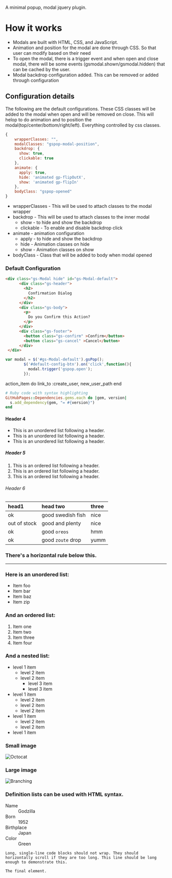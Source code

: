 A minimal popup, modal jquery plugin.

# How it works

*   Modals are built with HTML, CSS, and JavaScript.  
*   Animation and position for the modal are done through CSS. So that user can modify based on their need
*   To open the modal, there is a trigger event and when open and close modal, there will be some events (gsmodal.shown/gsmodal.hidden) that can be cached by the user.
*   Modal backdrop configuration added. This can be removed or added through configuration


## Configuration details
The following are the default configurations. These CSS classes will be added to the modal when open and will be removed on close. 
This will helop to do animation and to position the modal(top/center/bottom/right/left). Everything controlled by css classes.

```js
{   
    wrapperClasses: "",
    modalClasses: "gspop-modal-position",
    backdrop: {
      show: true,
      clickable: true
    },
    animate: {
      apply: true,
      hide: 'animated gp-flipOutX',
      show: 'animated gp-flipIn'
    },
    bodyClass: "gspop-opened"
}
```
- wrapperClasses - This will be used to attach classes to the modal wrapper
- backdrop    - This will be used to attach classes to the inner modal
  - show      - to hide and show the backdrop
  - clickable - To enable and disable backdrop click
- animate     - animation configuration
  - apply     - to hide and show the backdrop
  - hide      - Animation classes on hide
  - show      - Animation classes on show
- bodyClass   - Class that will be added to body when modal opened


### Default Configuration

```html
<div class="gs-Modal hide" id="gs-Modal-default">
      <div class="gs-header">
        <h2>
          Confirmation Dialog
        </h2>
      </div>
      <div class="gs-body">
        <p>
          Do you Confirm this Action?
        </p>
      </div>
      <div class="gs-footer">
        <button class="gs-confirm" >Confirm</button>
        <button class="gs-cancel" >Cancel</button>
      </div>
 </div>
```
```js
var modal = $('#gs-Modal-default').gsPop();
        $('#default-config-btn').on('click',function(){
          modal.trigger('gspop.open');
        });
```
 action_item do
    link_to :create_user, new_user_path
 end

```ruby
# Ruby code with syntax highlighting
GitHubPages::Dependencies.gems.each do |gem, version|
  s.add_dependency(gem, "= #{version}")
end
```

#### Header 4

*   This is an unordered list following a header.
*   This is an unordered list following a header.
*   This is an unordered list following a header.

##### Header 5

1.  This is an ordered list following a header.
2.  This is an ordered list following a header.
3.  This is an ordered list following a header.

###### Header 6

| head1        | head two          | three |
|:-------------|:------------------|:------|
| ok           | good swedish fish | nice  |
| out of stock | good and plenty   | nice  |
| ok           | good `oreos`      | hmm   |
| ok           | good `zoute` drop | yumm  |

### There's a horizontal rule below this.

* * *

### Here is an unordered list:

*   Item foo
*   Item bar
*   Item baz
*   Item zip

### And an ordered list:

1.  Item one
1.  Item two
1.  Item three
1.  Item four

### And a nested list:

- level 1 item
  - level 2 item
  - level 2 item
    - level 3 item
    - level 3 item
- level 1 item
  - level 2 item
  - level 2 item
  - level 2 item
- level 1 item
  - level 2 item
  - level 2 item
- level 1 item

### Small image

![Octocat](https://github.githubassets.com/images/icons/emoji/octocat.png)

### Large image

![Branching](https://guides.github.com/activities/hello-world/branching.png)


### Definition lists can be used with HTML syntax.

<dl>
<dt>Name</dt>
<dd>Godzilla</dd>
<dt>Born</dt>
<dd>1952</dd>
<dt>Birthplace</dt>
<dd>Japan</dd>
<dt>Color</dt>
<dd>Green</dd>
</dl>

```
Long, single-line code blocks should not wrap. They should horizontally scroll if they are too long. This line should be long enough to demonstrate this.
```

```
The final element.
```
